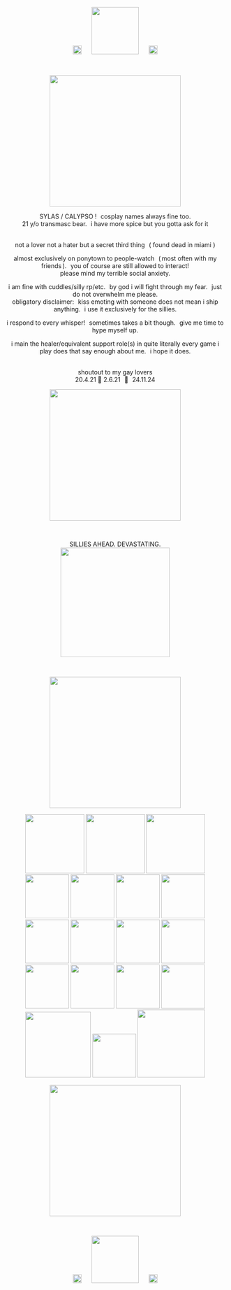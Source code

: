 <p align="center">
<img width="15" src="https://pix.crd.co/assets/images/gallery07/a1f10736.gif?v=cf5fcef5"> <img width="20" src="https://64.media.tumblr.com/49b349fafe4c236a3a1a47d9ef9a505a/e1406b377f44e2a5-01/s75x75_c1/59511014ca92fdb9259ea48ce2f0d60da00a0aef.gif"> <img width="15" src="https://pix.crd.co/assets/images/gallery07/a1f10736.gif?v=cf5fcef5"> <img width="108" src="https://64.media.tumblr.com/fbdc8361f63f4fae61053022ad352904/692bf70aefc8b3b6-46/s250x400/911e4398b503d41e044d55ff61a91156cfea5fa8.gif"> <img width="15" src="https://pix.crd.co/assets/images/gallery07/a1f10736.gif?v=cf5fcef5"> <img width="20" src="https://64.media.tumblr.com/49b349fafe4c236a3a1a47d9ef9a505a/e1406b377f44e2a5-01/s75x75_c1/59511014ca92fdb9259ea48ce2f0d60da00a0aef.gif"> <img width="15" src="https://pix.crd.co/assets/images/gallery07/a1f10736.gif?v=cf5fcef5">
<p align="center"><br/>

<p align="center">  <img width="300" src="https://watermelon.crd.co/assets/images/gallery19/218a3d75.png?v=9a76615e">

<p align="center"> SYLAS / CALYPSO ! cosplay names always fine too.<br/> 21 y/o transmasc bear. i have more spice but you gotta ask for it
<p align="center"><br/> not a lover not a hater but a secret third thing ( found dead in miami )
<p align="center"> almost exclusively on ponytown to people-watch ( most often with my friends ). you of course are still allowed to interact!<br/> please mind my terrible social anxiety.
<p align="center"> i am fine with cuddles/silly rp/etc. by god i will fight through my fear. just do not overwhelm me please.<br/> obligatory disclaimer: kiss emoting with someone does not mean i ship anything. i use it exclusively for the sillies.
<p align="center"> i respond to every whisper! sometimes takes a bit though. give me time to hype myself up.
<p align="center"> i main the healer/equivalent support role(s) in quite literally every game i play does that say enough about me. i hope it does.
<p align="center"><br/> shoutout to my gay lovers<br/> 20.4.21 💐 2.6.21 💐 24.11.24

<p align="center">  <img width="300" src="https://watermelon.crd.co/assets/images/gallery19/218a3d75.png?v=9a76615e">


<p align="center"><br/> 
  
<p align="center">
  SILLIES AHEAD. DEVASTATING.<br/>  <img width="250" src="https://i.etsystatic.com/7423546/r/il/2e9e6c/1394995814/il_570xN.1394995814_l7l4.jpg">
<p align="center"><br/> 


<p align="center">  <img width="300" src="https://watermelon.crd.co/assets/images/gallery19/218a3d75.png?v=9a76615e">

<p align="center">  <img width="135" src="https://64.media.tumblr.com/d0f3ac5e11c59060b724bb66f681ecd3/bfaaeb60d3ffc0b4-ac/s100x200/745ba25aa5eaeeb69e37a9d872cd2296f8e95e0a.pnj">  <img width="135" src="https://64.media.tumblr.com/e4db4738aad544b8975e0f60b10cd4eb/67e8e56a4c66369c-41/s100x200/aea2262b6f2ca5919b1bad5054e0588ebd8161a0.pnj">  <img width="135" src="https://64.media.tumblr.com/fa02b46b8b5500870223b2129d7218a9/473928ea48888009-8b/s100x200/2497b93bee99cd43c3e6de6886b7b3bc46bcced7.pnj"><br/>  <img width="100" src="https://64.media.tumblr.com/af15735d52c8419cfd065f2cfe211f19/d6d0467adff246c0-aa/s100x200/e71fae2e061a19d9f7b392f39c9c514e8d6fa5cf.pnj">  <img width="100" src="https://64.media.tumblr.com/844652d1cf8d2c0fab25d6dd0c199452/473928ea48888009-d1/s100x200/e713bd7fe02ec050ecd9cda77e85c0378864a3ee.jpg">  <img width="100" src="https://64.media.tumblr.com/927c992ab3abb7a390d8c4ce7c12eceb/8c49db604b0f3002-b5/s100x200/4be5f9cf95ee416dd2f7e89dd3cea35274ae73da.pnj">  <img width="100" src="https://64.media.tumblr.com/81aa99e18bb73c638b8312c799ab953e/f1413ef45abf2485-61/s100x200/0bd9497a3a804d70b4e48d2b53ddb984d21a72f7.pnj"><br/>  <img width="100" src="https://64.media.tumblr.com/39264ca2b4a756d2c8b73eb74b12e6da/60c5ad8adf4aa63e-34/s250x400/255c6d1a0cb4ce0a8b7ee30c8a574e6d904b149a.gif">  <img width="100" src="https://64.media.tumblr.com/4687472d4ff6923d4aa5a820ba3df44f/6f072ea04e7b6c72-aa/s100x200/e8e963af1edbeec4fff0ff5f1ea600b41daa5f96.pnj">  <img width="100" src="https://64.media.tumblr.com/17e7f51e27c14f4360739a4113306e51/473928ea48888009-16/s100x200/4a5cf44a6826e8a31ad60bdfcd9598dac73eddeb.jpg">  <img width="100" src="https://64.media.tumblr.com/23e7d37b38234f55811b6ede1c4635af/6eac0cbc1027da31-78/s100x200/814ecb7e53b7f1a50df83266f154c21497ff0f59.pnj"><br/>  <img width="100" src="https://64.media.tumblr.com/8fe568d30e73e85ca0d0d7ce2dda6c25/6eac0cbc1027da31-8a/s100x200/409e904838c1e8621a5315640fcfeae64253700c.pnj">    <img width="100" src="https://64.media.tumblr.com/ddae69ee1bb2e0aa7fb80b01456b6f3d/6755022d32258dba-ed/s100x200/412d7dd4dbef6c8b794da37081567548a7869262.pnj">  <img width="100" src="https://64.media.tumblr.com/6765666fd080ee370a150b5c2d83324a/714de163cdcdf9ef-e0/s100x200/c2a5117d04391fd8fe3c790b1d457679255fa673.pnj">  <img width="100" src="https://64.media.tumblr.com/b5de0f3346cd5a93d544e0e3777787f9/ec8923cd04bc0a16-b2/s100x200/9ebf1f4ae2f4b25f2c0e174c478e5408ed7a5e7c.gif"><br/>  <img width="150" src="https://64.media.tumblr.com/5e345ddde9566f4d47982cf2e9cdf17c/5bde89fb1ffcd1fc-fa/s250x400/ac122c302ae7f7c07624e0c19b0b78aed66a2479.jpg">  <img width="100" src="https://64.media.tumblr.com/7333bc9d270b0444d17a6744ef285bf5/22446b416299184a-89/s75x75_c1/454ee429513f6dd336b07acce1da616be8dff5d6.gif">  <img width="155" src="https://64.media.tumblr.com/c18670cc67e89b0a535f3563b364c217/22446b416299184a-e8/s250x400/90377b847f6e34d59ad000f546f56daccabb61af.gif">

<p align="center">  <img width="300" src="https://watermelon.crd.co/assets/images/gallery19/218a3d75.png?v=9a76615e">

<p align="center"><br/>
<p align="center">
<img width="15" src="https://pix.crd.co/assets/images/gallery07/a1f10736.gif?v=cf5fcef5"> <img width="20" src="https://64.media.tumblr.com/49b349fafe4c236a3a1a47d9ef9a505a/e1406b377f44e2a5-01/s75x75_c1/59511014ca92fdb9259ea48ce2f0d60da00a0aef.gif"> <img width="15" src="https://pix.crd.co/assets/images/gallery07/a1f10736.gif?v=cf5fcef5"> <img width="108" src="https://64.media.tumblr.com/fbdc8361f63f4fae61053022ad352904/692bf70aefc8b3b6-46/s250x400/911e4398b503d41e044d55ff61a91156cfea5fa8.gif"> <img width="15" src="https://pix.crd.co/assets/images/gallery07/a1f10736.gif?v=cf5fcef5"> <img width="20" src="https://64.media.tumblr.com/49b349fafe4c236a3a1a47d9ef9a505a/e1406b377f44e2a5-01/s75x75_c1/59511014ca92fdb9259ea48ce2f0d60da00a0aef.gif"> <img width="15" src="https://pix.crd.co/assets/images/gallery07/a1f10736.gif?v=cf5fcef5">
